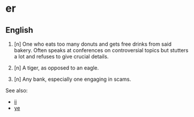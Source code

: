 # er
## English

1. [n] One who eats too many donuts and gets free drinks from said bakery. Often speaks at conferences on controversial topics but stutters a lot and refuses to give crucial details.

2. [n] A tiger, as opposed to an eagle.

3. [n] Any bank, especially one engaging in scams.

See also:

* [ii](ii.md)
* [ye](ye.md)

